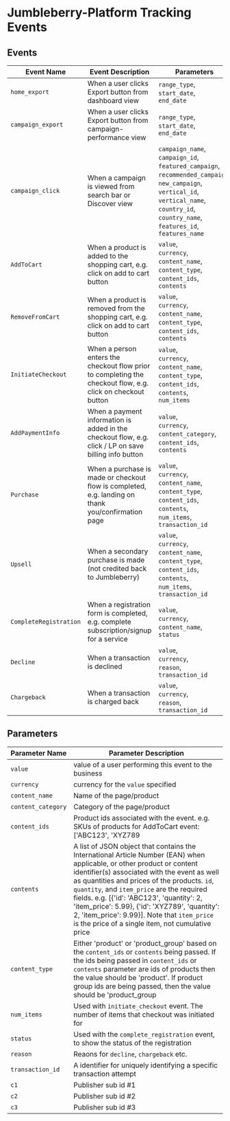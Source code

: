 # Jumbleberry-Platform Tracking Events

## Events

| Event Name | Event Description | Parameters | 
| --- | --- | --- |
| `home_export` | When a user clicks Export button from dashboard view | `range_type`,<br/> `start_date`,<br/> `end_date` |
`campaign_export` | When a user clicks Export button from campaign-performance view | `range_type`,<br/> `start_date`,<br/> `end_date`|
| `campaign_click` | When a campaign is viewed from search bar or Discover view | `campaign_name`,<br/> `campaign_id`,<br/> `featured_campaign`,<br/> `recommended_campaign`,<br/> `new_campaign`,<br/> `vertical_id`,<br/> `vertical_name`,<br/> `country_id`,<br/> `country_name`,<br/> `features_id`,<br/> `features_name` |
`AddToCart` | When a product is added to the shopping cart, e.g. click on add to cart button | `value`,<br/> `currency`,<br/> `content_name`,<br/> `content_type`,<br/> `content_ids`,<br/> `contents` |
`RemoveFromCart` | When a product is removed from the shopping cart, e.g. click on add to cart button | `value`,<br/> `currency`,<br/> `content_name`,<br/> `content_type`,<br/> `content_ids`,<br/> `contents` |
`InitiateCheckout` | When a person enters the checkout flow prior to completing the checkout flow, e.g. click on checkout button | `value`,<br/> `currency`,<br/> `content_name`,<br/> `content_type`,<br/> `content_ids`,<br/> `contents`,<br/> `num_items` |
`AddPaymentInfo` | When a payment information is added in the checkout flow, e.g. click / LP on save billing info button | `value`,<br/> `currency`,<br/> `content_category`,<br/> `content_ids`,<br/> `contents` |
`Purchase` | When a purchase is made or checkout flow is completed, e.g. landing on thank you/confirmation page | `value`,<br/> `currency`,<br/> `content_name`,<br/> `content_type`,<br/> `content_ids`,<br/> `contents`,<br/> `num_items`,<br/> `transaction_id` |
`Upsell` | When a secondary purchase is made (not credited back to Jumbleberry) | `value`,<br/> `currency`,<br/> `content_name`,<br/> `content_type`,<br/> `content_ids`,<br/> `contents`,<br/> `num_items`,<br/> `transaction_id` |
`CompleteRegistration` | When a registration form is completed, e.g. complete subscription/signup for a service | `value`,<br/> `currency`,<br/> `content_name`,<br/> `status` |
`Decline` | When a transaction is declined | `value`,<br/> `currency`,<br/> `reason`,<br/> `transaction_id`  |
`Chargeback` | When a transaction is charged back | `value`,<br/> `currency`,<br/> `reason`,<br/> `transaction_id`  |


## Parameters

| Parameter Name | Parameter Description | 
| --- | --- |
`value` | value of a user performing this event to the business |
`currency` | currency for the `value` specified |
`content_name` | Name of the page/product |
`content_category` | Category of the page/product |
`content_ids` | Product ids associated with the event. e.g. SKUs of products  for AddToCart event: ['ABC123', 'XYZ789 |
`contents` | A list of JSON object that contains the International Article Number (EAN) when applicable, or other product or content identifier(s) associated with the event as well as quantities and prices of the products. `id`, `quantity`, and `item_price` are the required fields. e.g. [{'id': 'ABC123', 'quantity': 2, 'item_price': 5.99}, {'id': 'XYZ789', 'quantity': 2, 'item_price': 9.99}]. Note that `item_price` is the price of a single item, not cumulative price |
`content_type` | Either 'product' or 'product_group' based on the `content_ids` or `contents` being passed. If the ids being passed in `content_ids` or `contents` parameter are ids of products then the value should be 'product'. If product group ids are being passed, then the value should be 'product_group |
`num_items` | Used with `initiate_checkout` event. The number of items that checkout was initiated for |
`status` | Used with the `complete_registration` event, to show the status of the registration |
`reason` | Reaons for `decline`, `chargeback` etc. |
`transaction_id` | A identifier for uniquely identifying a specific transaction attempt |
`c1` | Publisher sub id #1 |
`c2` | Publisher sub id #2 |
`c3` | Publisher sub id #3 |
